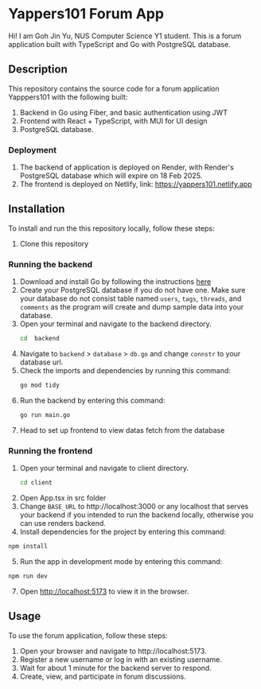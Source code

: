 # Yappers101 Forum App

Hi! I am Goh Jin Yu, NUS Computer Science Y1 student. This is a forum application built with TypeScript and Go with PostgreSQL database.

## Description
This repository contains the source code for a forum application Yapppers101 with the following built:
1. Backend in Go using Fiber, and basic authentication using JWT
2. Frontend with React + TypeScript, with MUI for UI design
3. PostgreSQL database.

### Deployment
1. The backend of application is deployed on Render, with Render's PostgreSQL database which will expire on 18 Feb 2025.
2. The frontend is deployed on Netlify, link: https://yappers101.netlify.app

## Installation

To install and run the this repository locally, follow these steps:

1. Clone this repository
   
### Running the backend
1. Download and install Go by following the instructions [here](https://go.dev/doc/install)
2. Create your PostgreSQL database if you do not have one. Make sure your database do not consist table named `users`, `tags`, `threads`, and `comments` as the program will create and dump sample data into your database.
3. Open your terminal and navigate to the backend directory.
   ```bash
   cd  backend
   ```
4. Navigate to `backend` > `database` > `db.go` and change `connstr` to your database url.
5. Check the imports and dependencies by running this command:
   ```bash
   go mod tidy
   ```
6. Run the backend by entering this command:
   ```bash
   go run main.go
   ```
7. Head to set up frontend to view datas fetch from the database

### Running the frontend

1. Open your terminal and navigate to client directory.
   ```bash
   cd client
   ```
2. Open App.tsx in src folder
3. Change `BASE_URL` to http://localhost:3000 or any localhost that serves your backend if you intended to run the backend locally, otherwise you can use renders backend.
4. Install dependencies for the project by entering this command:
```bash
npm install
```
5. Run the app in development mode by entering this command:
```bash
npm run dev
```
7. Open [http://localhost:5173](http://localhost:5173) to view it in the browser.
   
## Usage
To use the forum application, follow these steps:

1. Open your browser and navigate to http://localhost:5173.
2. Register a new username or log in with an existing username.
3. Wait for about 1 minute for the backend server to respond.
4. Create, view, and participate in forum discussions.
